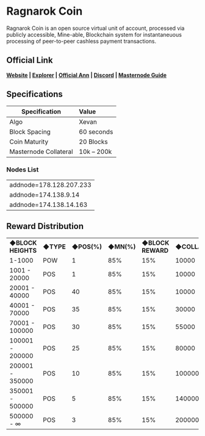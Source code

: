 # Ragnarok Coin

Ragnarok Coin is an open source virtual unit of account, processed via publicly accessible, Mine-able, Blockchain system for instantaneuous processing of peer-to-peer cashless payment transactions.

## Official Link  
**[Website](https://ragnaproject.io) | [Explorer](https://chain.ragnaproject.io) | [Official Ann](https://bitcointalk.org/index.php?topic=5017835) | [Discord](https://discord.gg/6bCDr5z) | [Masternode Guide](https://discord.gg/YgAvQyU)**



## Specifications


| Specification          | Value             |
| ---------------------- |:------------------|
| Algo                   | Xevan             |
| Block Spacing          | 60 seconds        |
| Coin Maturity          | 20 Blocks         |
| Masternode Collateral  | 10k – 200k         |

### Nodes List 

<table>
<tr><td>addnode=178.128.207.233</td></tr>
<tr><td>addnode=174.138.9.14</td></tr>
<tr><td>addnode=174.138.14.163</td></tr>
</table>


## Reward Distribution
<table>
<tr><td><b>◆BLOCK HEIGHTS</b></td><td><b>◆TYPE</b></td><td><b>◆POS(%)</b></td><td><b>◆MN(%)</b></td><td><b>◆BLOCK REWARD</b></td><td><b>◆COLLATERAL</b></td></tr>
<tr><td>1-1000</td><td>POW</td><td>1</td><td> 85% </td><td> 15% </td><td>10000</td></tr>
<tr><td>1001 - 20000</td><td>POS</td><td>1</td><td> 85% </td><td> 15% </td><td>10000</td></tr>
<tr><td>20001 - 40000</td><td>POS</td><td>40</td><td> 85% </td><td> 15% </td><td>10000</td></tr>
<tr><td>40001 - 70000</td><td>POS</td><td>35</td><td> 85% </td><td> 15% </td><td>30000</td></tr>
<tr><td>70001 - 100000</td><td>POS</td><td>30</td><td> 85% </td><td> 15% </td><td>55000</td></tr>
<tr><td>100001 - 200000</td><td>POS</td><td>25</td><td> 85% </td><td> 15% </td><td>80000</td></tr>
<tr><td>200001 - 350000</td><td>POS</td><td>10</td><td> 85% </td><td> 15% </td><td>100000</td></tr>
<tr><td>350001 - 500000</td><td>POS</td><td>5</td><td> 85% </td><td> 15% </td><td>140000</td></tr>
<tr><td>500000 - ∞</td><td>POS</td><td>3</td><td> 85% </td><td> 15% </td><td>200000</td></tr>
</table>



